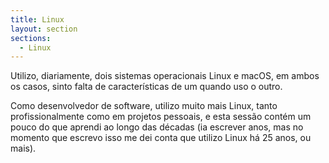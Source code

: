 ```yaml
---
title: Linux
layout: section
sections:
  - Linux
---
```


Utilizo, diariamente, dois sistemas operacionais Linux e macOS, em ambos os casos, sinto falta de características de um quando uso o outro.

Como desenvolvedor de software, utilizo muito mais Linux, tanto profissionalmente como em projetos pessoais, e esta sessão contém um pouco do que aprendi ao longo das décadas (ia escrever anos, mas no momento que escrevo isso me dei conta que utilizo Linux há 25 anos, ou mais).

